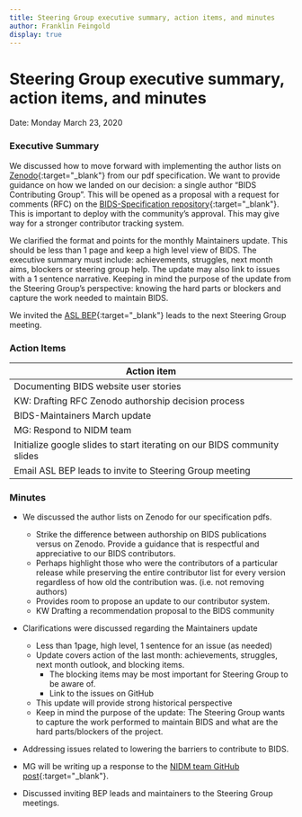 ```yaml
---
title: Steering Group executive summary, action items, and minutes
author: Franklin Feingold
display: true
---
```


# Steering Group executive summary, action items, and minutes

Date: Monday March 23, 2020

<!--more-->

### Executive Summary

We discussed how to move forward with implementing the author lists on [Zenodo](https://zenodo.org/record/3686062){:target="_blank"} from our pdf specification. We want to provide guidance on how we landed on our decision: a single author “BIDS Contributing Group”. This will be opened as a proposal with a request for comments (RFC) on the [BIDS-Specification repository](https://github.com/bids-standard/bids-specification){:target="_blank"}. This is important to deploy with the community’s approval. This may give way for a stronger contributor tracking system.

We clarified the format and points for the monthly Maintainers update. This should be less than 1 page and keep a high level view of BIDS. The executive summary must include: achievements, struggles, next month aims, blockers or steering group help. The update may also link to issues with a 1 sentence narrative. Keeping in mind the purpose of the update from the Steering Group’s perspective: knowing the hard parts or blockers and capture the work needed to maintain BIDS.

We invited the [ASL BEP](https://bids.neuroimaging.io/bep005){:target="_blank"} leads to the next Steering Group meeting.

### Action Items



| Action item |
| -------- |
| Documenting BIDS website user stories         |
| KW: Drafting RFC Zenodo authorship decision process     |
| BIDS-Maintainers March update |
| MG: Respond to NIDM team |
| Initialize google slides to start iterating on our BIDS community slides |
| Email ASL BEP leads to invite to Steering Group meeting |

### Minutes

- We discussed the author lists on Zenodo for our specification pdfs.
    - Strike the difference between authorship on BIDS publications versus on Zenodo. Provide a guidance that is respectful and appreciative to our BIDS contributors.
    - Perhaps highlight those who were the contributors of a particular release while preserving the entire contributor list for every version regardless of how old the contribution was. (i.e. not removing authors)
    - Provides room to propose an update to our contributor system.
    - KW Drafting a recommendation proposal to the BIDS community

- Clarifications were discussed regarding the Maintainers update
    - Less than 1page, high level, 1 sentence for an issue (as needed)
    - Update covers action of the last month: achievements, struggles, next month outlook, and blocking items.
	    - The blocking items may be most important for Steering Group to be aware of.
	    - Link to the issues on GitHub
	- This update will provide strong historical perspective
    - Keep in mind the purpose of the update: The Steering Group wants to capture the work performed to maintain BIDS and what are the hard parts/blockers of the project.

- Addressing issues related to lowering the barriers to contribute to BIDS.

- MG will be writing up a response to the [NIDM team GitHub post](https://github.com/bids-standard/bids-specification/issues/423){:target="_blank"}.

- Discussed inviting BEP leads and maintainers to the Steering Group meetings.

